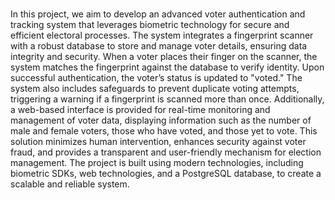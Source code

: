 # 
In this project, we aim to develop an advanced voter authentication and tracking system that leverages biometric technology for secure and efficient electoral processes. The system integrates a fingerprint scanner with a robust database to store and manage voter details, ensuring data integrity and security. When a voter places their finger on the scanner, the system matches the fingerprint against the database to verify identity.
Upon successful authentication, the voter’s status is updated to "voted." The system also includes safeguards to prevent duplicate voting attempts, triggering a warning if a fingerprint is scanned more than once. Additionally, a web-based interface is provided for real-time monitoring and management of voter data, displaying information such as the number of male and female voters, those who have voted, and those yet to vote. This solution minimizes human intervention, enhances security against voter fraud, and provides a transparent and user-friendly mechanism for election management. The project is built using modern technologies, including biometric SDKs, web technologies, and a PostgreSQL database, to create a scalable and reliable system.
